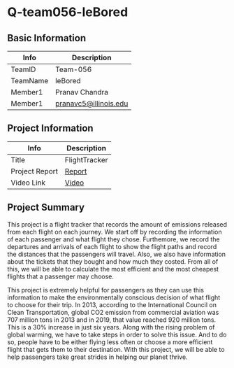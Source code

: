 # Q-team056-leBored

## Basic Information

|   Info      |        Description     |
| ----------- | ---------------------- |
| TeamID      |        Team-056        |
| TeamName    |         leBored        |
| Member1     |      Pranav Chandra    |
| Member1     |  pranavc5@illinois.edu |

## Project Information

|   Info      |        Description     |
| ----------- | ---------------------- |
|  Title      |      FlightTracker    |
| Project Report  |      [Report](./doc/CS%20411%20-%20Team%20Q-056-leBored%20Project%20Report.pdf)    |
| Video Link  |      [Video](https://youtu.be/oPqPyCC72gg)     |

## Project Summary

This project is a flight tracker that records the amount of emissions released from each flight on each journey. We start off by recording the information of each passenger and what flight they chose. Furthemore, we record the departures and arrivals of each flight to show the flight paths and record the distances that the passengers will travel. Also, we also have information about the tickets that they bought and how much they costed. From all of this, we will be able to calculate the most efficient and the most cheapest flights that a passenger may choose. 


This project is extremely helpful for passengers as they can use this information to make the environmentally conscious decision of what flight to choose for their trip. In 2013, according to the International Council on Clean Transportation, global CO2 emission from commercial aviation was 707 million tons in 2013 and in 2019, that value reached 920 million tons. This is a 30% increase in just six years. Along with the rising problem of global warming, we have to take steps in order to solve this issue. And to do so, people have to be either flying less often or choose a more efficient flight that gets them to their destination. With this project, we will be able to help passengers take great strides in helping our planet thrive.
